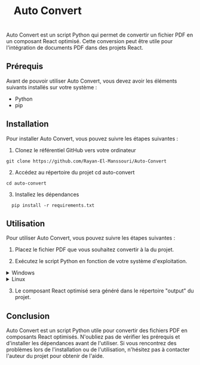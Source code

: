 <h1 align="center" style="padding: 20px; display: flex;">Auto Convert</h1>

Auto Convert est un script Python qui permet de convertir un fichier PDF en un composant React optimisé. Cette conversion peut être utile pour l'intégration de documents PDF dans des projets React.

## Prérequis

Avant de pouvoir utiliser Auto Convert, vous devez avoir les éléments suivants installés sur votre système :

- Python
- pip

## Installation

Pour installer Auto Convert, vous pouvez suivre les étapes suivantes :

1. Clonez le référentiel GitHub vers votre ordinateur

```white
git clone https://github.com/Rayan-El-Manssouri/Auto-Convert
```

2. Accédez au répertoire du projet
cd auto-convert

```white
cd auto-convert
```

3. Installez les dépendances

```white
  pip install -r requirements.txt
```

## Utilisation

Pour utiliser Auto Convert, vous pouvez suivre les étapes suivantes :

1. Placez le fichier PDF que vous souhaitez convertir à la du projet.

2. Exécutez le script Python en fonction de votre système d'exploitation.


<details>

<summary>Windows</summary>

```white
  python auto_convert.py
```

</details>


<details>

<summary>Linux</summary>

```white
  python3 auto_convert.py
```

</details>



3. Le composant React optimisé sera généré dans le répertoire "output" du projet.

## Conclusion

Auto Convert est un script Python utile pour convertir des fichiers PDF en composants React optimisés. N'oubliez pas de vérifier les prérequis et d'installer les dépendances avant de l'utiliser. Si vous rencontrez des problèmes lors de l'installation ou de l'utilisation, n'hésitez pas à contacter l'auteur du projet pour obtenir de l'aide.
